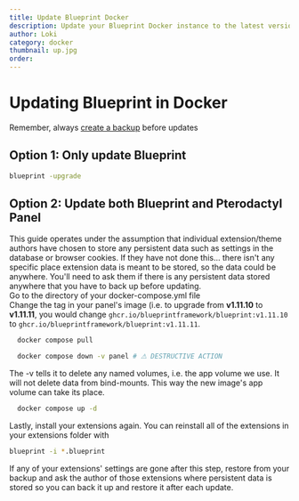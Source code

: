 ```yaml
---
title: Update Blueprint Docker
description: Update your Blueprint Docker instance to the latest version
author: Loki
category: docker
thumbnail: up.jpg
order:
---
```


# Updating Blueprint in Docker

Remember, always [create a backup](https://github.com/BlueprintFramework/docker?tab=readme-ov-file#first-well-install-restic-to-handle-backups) before updates

## Option 1: Only update Blueprint

```bash
blueprint -upgrade
```

## Option 2: Update both Blueprint and Pterodactyl Panel

This guide operates under the assumption that individual extension/theme authors have chosen to store any persistent data such as settings in the database or browser cookies. If they have not done this... there isn't any specific place extension data is meant to be stored, so the data could be anywhere. You'll need to ask them if there is any persistent data stored anywhere that you have to back up before updating.<br>
Go to the directory of your docker-compose.yml file<br>
Change the tag in your panel's image (i.e. to upgrade from **v1.11.10** to **v1.11.11**, you would change `ghcr.io/blueprintframework/blueprint:v1.11.10` to `ghcr.io/blueprintframework/blueprint:v1.11.11`.

```bash
  docker compose pull
```

```bash
  docker compose down -v panel # ⚠ DESTRUCTIVE ACTION
```

The -v tells it to delete any named volumes, i.e. the app volume we use. It will not delete data from bind-mounts. This way the new image's app volume can take its place.

```bash
  docker compose up -d
```

Lastly, install your extensions again. You can reinstall all of the extensions in your extensions folder with

```bash
blueprint -i *.blueprint
```

If any of your extensions' settings are gone after this step, restore from your backup and ask the author of those extensions where persistent data is stored so you can back it up and restore it after each update.
